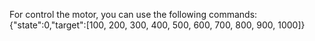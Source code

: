 For control the motor, you can use the following commands:
{"state":0,"target":[100, 200, 300, 400, 500, 600, 700, 800, 900, 1000]}